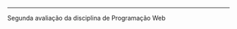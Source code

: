 <style "font-size = 16px;">PW2 </style><br>
<hr>
Segunda avaliação da disciplina de Programação Web
